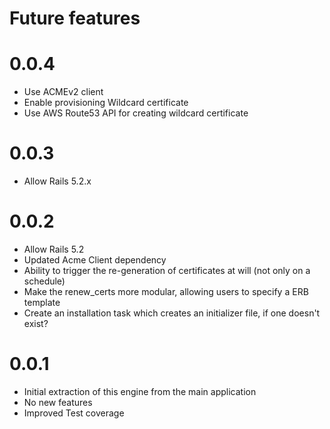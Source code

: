 # Future features

# 0.0.4

* Use ACMEv2 client
* Enable provisioning Wildcard certificate
* Use AWS Route53 API for creating wildcard certificate

# 0.0.3

* Allow Rails 5.2.x

# 0.0.2

* Allow Rails 5.2
* Updated Acme Client dependency
* Ability to trigger the re-generation of certificates at will (not only on a schedule)
* Make the renew_certs more modular, allowing users to specify a ERB template
* Create an installation task which creates an initializer file, if one doesn't exist?

# 0.0.1

* Initial extraction of this engine from the main application
* No new features
* Improved Test coverage
